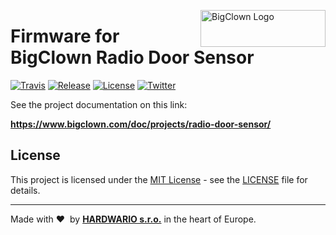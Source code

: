 <a href="https://www.bigclown.com/"><img src="https://bigclown.sirv.com/logo.png" width="200" height="59" alt="BigClown Logo" align="right"></a>

# Firmware for BigClown Radio Door Sensor

[![Travis](https://img.shields.io/travis/bigclownlabs/bcf-radio-door-sensor/master.svg)](https://travis-ci.org/bigclownlabs/bcf-skeleton)
[![Release](https://img.shields.io/github/release/bigclownlabs/bcf-radio-door-sensor.svg)](https://github.com/bigclownlabs/bcf-skeleton/releases)
[![License](https://img.shields.io/github/license/bigclownlabs/bcf-radio-door-sensor.svg)](https://github.com/bigclownlabs/bcf-skeleton/blob/master/LICENSE)
[![Twitter](https://img.shields.io/twitter/follow/BigClownLabs.svg?style=social&label=Follow)](https://twitter.com/BigClownLabs)

See the project documentation on this link:

**https://www.bigclown.com/doc/projects/radio-door-sensor/**

## License

This project is licensed under the [MIT License](https://opensource.org/licenses/MIT/) - see the [LICENSE](LICENSE) file for details.

---

Made with &#x2764;&nbsp; by [**HARDWARIO s.r.o.**](https://www.hardwario.com/) in the heart of Europe.
